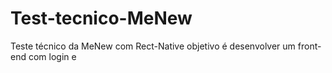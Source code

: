 # Test-tecnico-MeNew
Teste técnico da MeNew com Rect-Native objetivo é desenvolver um front-end com login e
